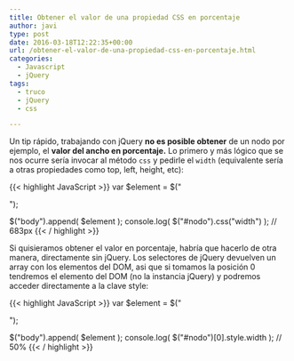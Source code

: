 ```yaml
---
title: Obtener el valor de una propiedad CSS en porcentaje
author: javi
type: post
date: 2016-03-18T12:22:35+00:00
url: /obtener-el-valor-de-una-propiedad-css-en-porcentaje.html
categories:
  - Javascript
  - jQuery
tags:
  - truco
  - jQuery
  - css

---
```

Un tip rápido, trabajando con jQuery **no es posible obtener** de un nodo por ejemplo, el **valor del ancho en porcentaje.** Lo primero y más lógico que se nos ocurre sería invocar al método `css` y pedirle el `width` (equivalente sería a otras propiedades como top, left, height, etc):

{{< highlight JavaScript >}}
var $element = $("<div id='nodo' style='width: 50%'></div>");

$("body").append( $element );
console.log( $("#nodo").css("width") ); // 683px
{{< / highlight >}}

Si quisieramos obtener el valor en porcentaje, habría que hacerlo de otra manera, directamente sin jQuery. Los selectores de jQuery devuelven un array con los elementos del DOM, asi que si tomamos la posición 0 tendremos el elemento del DOM (no la instancia jQuery) y podremos acceder directamente a la clave style:

{{< highlight JavaScript >}}
var $element = $("<div id='nodo' style='width: 50%'></div>");

$("body").append( $element );
console.log( $("#nodo")[0].style.width ); // 50%
{{< / highlight >}}
